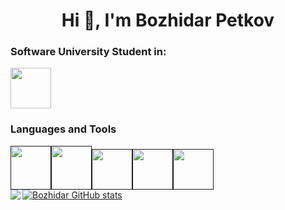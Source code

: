 <h1 align="center">Hi 👋, I'm Bozhidar Petkov</h1>
<h3>Software University Student in:</h3>
<div><a href="https://softuni.bg/"><img src = "https://upload.wikimedia.org/wikipedia/commons/7/76/Logo_Software_University_%28SoftUni%29_-_blue.png" height="65" width="65"></a></div>
<h3>Languages and Tools</h3>
<div><a href=""><img src="https://seeklogo.com/images/C/c-sharp-c-logo-02F17714BA-seeklogo.com.png" alt="" height="70" width="65"></a><a href=""><img src="" alt="" height="70" width="65"></a><a href=""><img src="" alt="" height="65" width="65"></a><a href=""><img src="" alt="" height="65" width="65"></a><a href=""><img src="" alt="" height="65" width="65"></a></div>
<a align="left" href="https://github.com/BozhidarPetkov05/github-readme-stats"><img align="left" src="https://github-readme-stats.vercel.app/api/top-langs/?username=BozhidarPetkov05&theme=radical" style="max-width: 100%;">
  </a>
<a href="https://github.com/BozhidarPetkov05/github-readme-stats">
  <img src="https://github-readme-stats.vercel.app/api?username=BozhidarPetkov05&show_icons=true&theme=radical" alt="Bozhidar GitHub stats">
</a>
